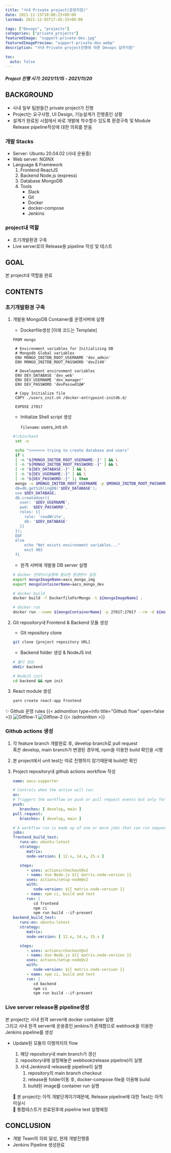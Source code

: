 ```yaml
---
title: "사내 Private project(운영지원)"
date: 2021-11-15T10:00:23+09:00
lastmod: 2021-12-05T17:45:33+09:00

tags: ["Devops", "projects"]
categories: ["private_projects"]
featuredImage: "support-private-dev.jpg"
featuredImagePreview: "support-private-dev.webp"
description: "사내 Private project진행에 따른 Devops 업무지원"

toc:
  auto: false
---
```


<!--more-->

##### Project 진행 시기: 2021/11/15 - 2021/11/20

## BACKGROUND

- 사내 일부 팀원들간 private project가 진행
- Project는 요구사항, UI Design, 기능설계가 진행중인 상황
- 설계가 완료된 시점에서 바로 개발에 착수할수 있도록 환경구축 및 Module Release pipeline작성에 대한 의뢰를 받음

### 개발 Stacks

- Server: Ubuntu 20.04.02 (사내 운용중)
- Web server: NGINX
- Language & Framework
  1. Frontend
     ReactJS
  2. Backend
     Node.js (express)
  3. Database
     MongoDB
  4. Tools
     - Slack
     - Git
     - Docker
     - docker-compose
     - Jenkins

### project내 역할

- 초기개발환경 구축
- Live server로의 Release용 pipeline 작성 및 테스트

## GOAL

본 project내 역할을 완료

## CONTENTS

### 초기개발환경 구축

1. 개발용 MongoDB Container를 운영서버에 실행

   - Dockerfile생성 [아래 코드는 Template]

   ```
   FROM mongo

    # Environment variables for Initializing DB
    # Mongodb Global variables
    ENV MONGO_INITDB_ROOT_USERNAME 'dev_admin'
    ENV MONGO_INITDB_ROOT_PASSWORD 'dev2140'

    # Development environment variables
    ENV DEV_DATABASE 'dev_web'
    ENV DEV_USERNAME 'dev_manager'
    ENV DEV_PASSWORD 'devPasswd1@#'

    # Copy Initialize file
    COPY ./users_init.sh /docker-entrypoint-initdb.d/

    EXPOSE 27017
   ```

   - Initialize Shell script 생성

     `filename`: users_init.sh

   ```bash
   #!/bin/bash
    set -e

    echo ">>>>>>> trying to create database and users"
    if \
    [ -n "${MONGO_INITDB_ROOT_USERNAME:-}" ] && \
    [ -n "${MONGO_INITDB_ROOT_PASSWORD:-}" ] && \
    [ -n "${DEV_DATABASE:-}" ] && \
    [ -n "${DEV_USERNAME:-}" ] && \
    [ -n "${DEV_PASSWORD:-}" ]; then
    mongo -u $MONGO_INITDB_ROOT_USERNAME -p $MONGO_INITDB_ROOT_PASSWORD <<EOF
    db=db.getSiblingDB('$DEV_DATABASE');
    use $DEV_DATABASE;
    db.createUser({
      user: '$DEV_USERNAME',
      pwd: '$DEV_PASSWORD',
      roles: [{
        role: 'readWrite',
        db: '$DEV_DATABASE'
      }]
    });
    EOF
    else
        echo "Not exists environment variables..."
        exit 403
    fi
   ```

   - 원격 서버에 개발용 DB server 실행

   ```bash
   # docker 컨테이너실행에 필요한 환경변수 설정
   export mongoImageName=aacs_mongo_img
   export mongoContainerName=aacs_mongo_dev

   # docker build
   docker build -f DockerfileForMongo -t ${mongoImageName} .

   # docker run
   docker run --name ${mongoContainerName} -p 27017:27017 --rm -d ${mongoImageName}
   ```

2. Git repository내 Frontend & Backend 모듈 생성

   - Git repository clone

   ```bash
   git clone {project repository URL}
   ```

   - Backend folder 생성 & NodeJS init

   ```bash
   # 폴더 생성
   mkdir backend

   # NodeJS init
   cd backend && npm init
   ```

3. React module 생성

   ```bash
   yarn create react-app frontend
   ```

✨ Github 운영 rules
{{< admonition type=info title="Github flow" open=false >}}
![Gitflow-1](git-flow_1.png)
![Gitflow-2](git-flow_2.png)
{{< /admonition >}}

### Github actions 생성

1. 각 feature branch 개발완료 후, develop branch로 pull request \
   혹은 develop, main branch가 변경된 경우에, npm을 이용한 build 확인을 시행
2. 본 project에서 unit test는 따로 진행하지 않기때문에 build만 확인
3. Project repository내 github actions workflow 작성

   ```yaml
   name: aacs-supporter

   # Controls when the action will run.
   on:
   # Triggers the workflow on push or pull request events but only for the main branch
   push:
      branches: [ develop, main ]
   pull_request:
      branches: [ develop, main ]

   # A workflow run is made up of one or more jobs that can run sequentially or in parallel
   jobs:
   frontend_build_test:
      runs-on: ubuntu-latest
      strategy:
         matrix:
         node-version: [ 12.x, 14.x, 15.x ]

      steps:
         - uses: actions/checkout@v2
         - name: Use Node.js ${{ matrix.node-version }}
         uses: actions/setup-node@v2
         with:
            node-version: ${{ matrix.node-version }}
         - name: npm ci, build and test
         run: |
            cd frontend
            npm ci
            npm run build --if-present
   backend_build_test:
      runs-on: ubuntu-latest
      strategy:
         matrix:
         node-version: [ 12.x, 14.x, 15.x ]

      steps:
         - uses: actions/checkout@v2
         - name: Use Node.js ${{ matrix.node-version }}
         uses: actions/setup-node@v2
         with:
            node-version: ${{ matrix.node-version }}
         - name: npm ci, build and test
         run: |
            cd backend
            npm ci
            npm run build --if-present
   ```

### Live server release용 pipeline생성

본 project는 사내 원격 server에 docker container 실행 \
그리고 사내 원격 server에 운용중인 jenkins가 존재함으로 webhook을 이용한 Jenkins pipeline를 생성

- Update된 모듈의 이행까지의 flow

  1. 해당 repository내 main branch가 갱신
  2. repository내에 설정해놓은 webhook(release pipeline)이 실행
  3. 사내 Jenkins내 release용 pipeline이 실행
     1. repository의 main branch checkout
     2. release용 folder이동 후, docker-compose file을 이용해 build
     3. build된 image를 container run 실행

  🔆 본 project는 아직 개발단계이기때문에, Release pipeline에 대한 Test는 아직 미실시 \
  🔆 통합테스트가 완료된후에 pipeline test 실행예정

## CONCLUSION

- 개발 Team의 의뢰 달성, 현재 개발진행중
- Jenkins Pipeline 생성완료
